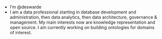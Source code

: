 - I’m @deswarde
- I am a data professional starting in database development and administration, then data analytics, then data architecture, governance & management. My main interests now are knowledge representation and open source. I am currently working on building ontologies for domains of interest.

<!---
deswarde/deswarde is a ✨ special ✨ repository because its `README.md` (this file) appears on your GitHub profile.
You can click the Preview link to take a look at your changes.
--->
